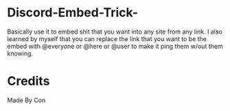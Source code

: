 # Discord-Embed-Trick-
Basically use it to embed shit that you want into any site from any link. I also learned by myself that you can replace the link that you want to be the embed with @everyone or @here or @user to make it ping them w/out them knowing.

# Credits
Made By Con 
